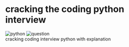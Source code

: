 # cracking the coding python interview
![python](	https://img.shields.io/badge/Python-14354C?style=for-the-badge&logo=python&logoColor=white)
![question](https://img.shields.io/badge/Question-14354C?style=for-the-badge&logo=Quest&logoColor=white)\
cracking coding interview python with explanation

